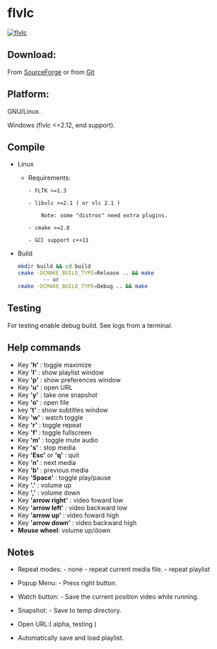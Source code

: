 flvlc
=====


<a href='https://postimages.org/' target='_blank'><img src='https://i.postimg.cc/9MRnH6v9/flvlc.png' border='0' alt='flvlc'/></a>


Download:
---------
From [SourceForge](http://sourceforge.net/projects/flvlc)
or from [Git](https://github.com/spycapitan/flvlc)


Platform:
----------

GNU/Linux.

Windows (flvlc <=2.12, end support).


Compile
-------
- Linux

	- Requirements:

		  - FLTK >=1.3

		  - libvlc >=2.1 ( or vlc 2.1 )

			  Note: some "distros" need extra plugins.

		  - cmake >=2.8

		  - GCC support c++11

- Build

	```bash
	mkdir build && cd build
	cmake -DCMAKE_BUILD_TYPE=Release .. && make
			-- or --
	cmake -DCMAKE_BUILD_TYPE=Debug .. && make
	```



Testing
---------

For testing enable debug build.
See logs from a terminal.



Help commands
-------------------
 - Key __'h'__ : toggle maximize
 - Key __'l'__ : show playlist window
 - Key __'p'__ : show preferences window
 - Key __'u'__ : open URL
 - Key __'y'__ : take one snapshot
 - Key __'o'__ : open file
 - key __'t'__ : show subtitles window
 - Key __'w'__ : watch toggle
 - Key __'r'__ : toggle repeat
 - Key __'f'__ : toggle fullscreen
 - Key __'m'__ : toggle mute audio
 - Key __'s'__ : stop media
 - Key __'Esc'__ or __'q'__ : quit
 - Key __'n'__ : next media
 - Key __'b'__ : previous media
 - Key __'Space'__ : toggle play/pause
 - Key __'.'__ : volume up
 - Key __','__ : volume down
 - Key __'arrow right'__ : video foward low
 - Key __'arrow left'__ :  video backward low
 - Key __'arrow up'__ : video foward high
 - Key __'arrow down'__ : video backward high 
 - __Mouse wheel__: volume up/down


Notes
-----

- Repeat modes:
	  - none
	  - repeat current media file.
	  - repeat playlist

- Popup Menu:
	  - Press right button.

- Watch button: 
	  - Save the current position video while running.

- Snapshot:
	  - Save to temp directory.

- Open URL:( alpha, testing )


- Automatically save and load playlist.


